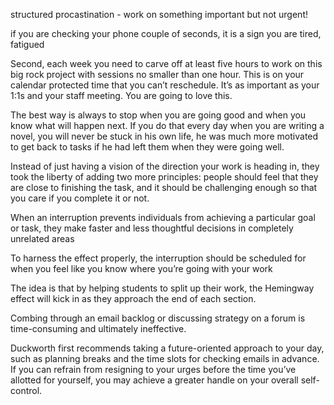 structured procastination - work on something important but not urgent!

if you are checking your phone couple of seconds, it is a sign you are tired, fatigued

Second, each week you need to carve off at least five hours to work on this big rock project with sessions no smaller than one hour. This is on your calendar protected time that you can’t reschedule. It’s as important as your 1:1s and your staff meeting. You are going to love this.

The best way is always to stop when you are going good and when you know what will happen next. If you do that every day when you are writing a novel, you will never be stuck
 in his own life, he was much more motivated to get back to tasks if he had left them when they were going well.

 Instead of just having a vision of the direction your work is heading in, they took the liberty of adding two more principles: people should feel that they are close to finishing the task, and it should be challenging enough so that you care if you complete it or not.

 When an interruption prevents individuals from achieving a particular goal or task, they make faster and less thoughtful decisions in completely unrelated areas

 To harness the effect properly, the interruption should be scheduled for when you feel like you know where you’re going with your work

 The idea is that by helping students to split up their work, the Hemingway effect will kick in as they approach the end of each section.

Combing through an email backlog or discussing strategy on a forum is time-consuming and ultimately ineffective. 

Duckworth first recommends taking a future-oriented approach to your day, such as planning breaks and the time slots for checking emails in advance. If you can refrain from resigning to your urges before the time you’ve allotted for yourself, you may achieve a greater handle on your overall self-control.
